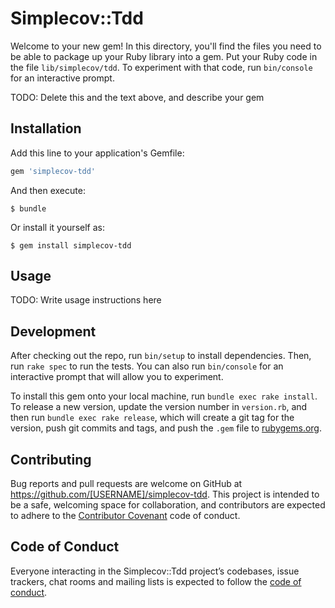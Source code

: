 # Simplecov::Tdd

Welcome to your new gem! In this directory, you'll find the files you need to be able to package up your Ruby library into a gem. Put your Ruby code in the file `lib/simplecov/tdd`. To experiment with that code, run `bin/console` for an interactive prompt.

TODO: Delete this and the text above, and describe your gem

## Installation

Add this line to your application's Gemfile:

```ruby
gem 'simplecov-tdd'
```

And then execute:

    $ bundle

Or install it yourself as:

    $ gem install simplecov-tdd

## Usage

TODO: Write usage instructions here

## Development

After checking out the repo, run `bin/setup` to install dependencies. Then, run `rake spec` to run the tests. You can also run `bin/console` for an interactive prompt that will allow you to experiment.

To install this gem onto your local machine, run `bundle exec rake install`. To release a new version, update the version number in `version.rb`, and then run `bundle exec rake release`, which will create a git tag for the version, push git commits and tags, and push the `.gem` file to [rubygems.org](https://rubygems.org).

## Contributing

Bug reports and pull requests are welcome on GitHub at https://github.com/[USERNAME]/simplecov-tdd. This project is intended to be a safe, welcoming space for collaboration, and contributors are expected to adhere to the [Contributor Covenant](http://contributor-covenant.org) code of conduct.

## Code of Conduct

Everyone interacting in the Simplecov::Tdd project’s codebases, issue trackers, chat rooms and mailing lists is expected to follow the [code of conduct](https://github.com/[USERNAME]/simplecov-tdd/blob/master/CODE_OF_CONDUCT.md).
